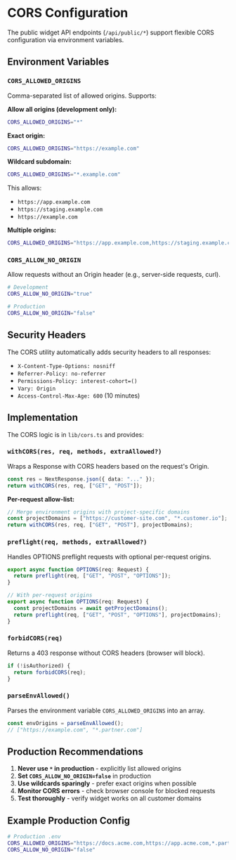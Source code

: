 # CORS Configuration

The public widget API endpoints (`/api/public/*`) support flexible CORS configuration via environment variables.

## Environment Variables

### `CORS_ALLOWED_ORIGINS`

Comma-separated list of allowed origins. Supports:

**Allow all origins (development only):**
```bash
CORS_ALLOWED_ORIGINS="*"
```

**Exact origin:**
```bash
CORS_ALLOWED_ORIGINS="https://example.com"
```

**Wildcard subdomain:**
```bash
CORS_ALLOWED_ORIGINS="*.example.com"
```
This allows:
- `https://app.example.com`
- `https://staging.example.com`
- `https://example.com`

**Multiple origins:**
```bash
CORS_ALLOWED_ORIGINS="https://app.example.com,https://staging.example.com,*.partner.com"
```

### `CORS_ALLOW_NO_ORIGIN`

Allow requests without an Origin header (e.g., server-side requests, curl).

```bash
# Development
CORS_ALLOW_NO_ORIGIN="true"

# Production
CORS_ALLOW_NO_ORIGIN="false"
```

## Security Headers

The CORS utility automatically adds security headers to all responses:

- `X-Content-Type-Options: nosniff`
- `Referrer-Policy: no-referrer`
- `Permissions-Policy: interest-cohort=()`
- `Vary: Origin`
- `Access-Control-Max-Age: 600` (10 minutes)

## Implementation

The CORS logic is in `lib/cors.ts` and provides:

### `withCORS(res, req, methods, extraAllowed?)`

Wraps a Response with CORS headers based on the request's Origin.

```typescript
const res = NextResponse.json({ data: "..." });
return withCORS(res, req, ["GET", "POST"]);
```

**Per-request allow-list:**
```typescript
// Merge environment origins with project-specific domains
const projectDomains = ["https://customer-site.com", "*.customer.io"];
return withCORS(res, req, ["GET", "POST"], projectDomains);
```

### `preflight(req, methods, extraAllowed?)`

Handles OPTIONS preflight requests with optional per-request origins.

```typescript
export async function OPTIONS(req: Request) {
  return preflight(req, ["GET", "POST", "OPTIONS"]);
}

// With per-request origins
export async function OPTIONS(req: Request) {
  const projectDomains = await getProjectDomains();
  return preflight(req, ["GET", "POST", "OPTIONS"], projectDomains);
}
```

### `forbidCORS(req)`

Returns a 403 response without CORS headers (browser will block).

```typescript
if (!isAuthorized) {
  return forbidCORS(req);
}
```

### `parseEnvAllowed()`

Parses the environment variable `CORS_ALLOWED_ORIGINS` into an array.

```typescript
const envOrigins = parseEnvAllowed();
// ["https://example.com", "*.partner.com"]
```

## Production Recommendations

1. **Never use `*` in production** - explicitly list allowed origins
2. **Set `CORS_ALLOW_NO_ORIGIN=false`** in production
3. **Use wildcards sparingly** - prefer exact origins when possible
4. **Monitor CORS errors** - check browser console for blocked requests
5. **Test thoroughly** - verify widget works on all customer domains

## Example Production Config

```bash
# Production .env
CORS_ALLOWED_ORIGINS="https://docs.acme.com,https://app.acme.com,*.partners.acme.com"
CORS_ALLOW_NO_ORIGIN="false"
```

